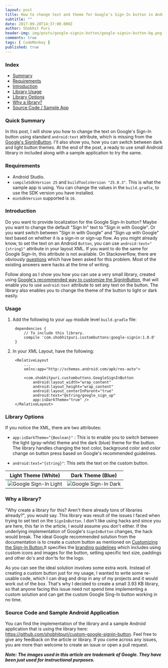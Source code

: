 ```yaml
---
layout: post
title: How to change text and theme for Google's Sign-In button in Android?
subtitle: ""
date: 2017-09-20T14:37:00.000Z
author: Shobhit Puri
header-img: img/posts/google-signin-button/google-signin-button-bg.png
comments: true
tags: [ CodeMonkey ]
published: true
---
```

### Index
- <a href="#quick-summary">Summary</a><br>
- <a href="#requirements">Requirements</a><br>
- <a href="#introduction">Introduction</a><br>
- <a href="#usage">Library Usage</a><br>
- <a href="#library-options">Library Options</a><br>
- <a href="#why-a-library">Why a library?</a><br>
- <a href="#source-code-and-sample-android-application">Source Code / Sample App</a><br>

### Quick Summary
In this post, I will show you how to change the text on Google's Sign-In button using standard `android:text` attribute, which is missing from the [Google's SignInButton](https://developers.google.com/identity/sign-in/android/sign-in#add_the_google_sign-in_button_to_your_app). I'll also show you, how you can switch between dark and light button themes. At the end of the post, a ready to use small Android library in included along with a sample application to try the same. 

### Requirements
* Android Studio.
* `compileSdkVersion 25` and `buildToolsVersion "25.0.3"`. This is what the sample app is using. You can change the values in the `build.gradle`, to use the SDK version you have installed.
* `minSdkVersion` supported is `16`.

### Introduction
Do you want to provide localization for the Google Sign-In button? Maybe you want to change the default "Sign In" text to "Sign in with Google". Or you want switch between "Sign in with Google" and "Sign up with Google" text based on whether it is a sign-in or sign-up flow. As you might already know, to set the text on an Android `Button`, you can use `android:text="{string}"` attribute in your layout XML. If you want to do the same for Google Sign-In, this attribute is not available. On Stackoverflow, there are obviously <a href="https://stackoverflow.com/questions/18040815/can-i-edit-the-text-of-sign-in-button-on-google" target="_blank">questions</a> which have been asked for this problem. Most of the existing answers were hacks at the time of writing. 

Follow along as I show you how you can use a very small library, created using <a href="https://developers.google.com/identity/sign-in/android/custom-button" target="_blank">Google's recommended way to customize the SignInButton</a>, that will enable you to use `android:text` attribute to set any text on the button. The library also enables you to change the theme of the button to light or dark easily.
    
### Usage

1. Add the following to your `app` module level `build.gradle` file:

        dependencies {
            // To include this library.
            compile 'com.shobhitpuri.custombuttons:google-signin:1.0.0'
        }

2. In your XML Layout, have the following:

        <RelativeLayout
            ...
            xmlns:app="http://schemas.android.com/apk/res-auto">
        
            <com.shobhitpuri.custombuttons.GoogleSignInButton
                android:layout_width="wrap_content"
                android:layout_height="wrap_content"
                android:layout_centerInParent="true"
                android:text="@string/google_sign_up"
                app:isDarkTheme="true" />
        </RelativeLayout>

### Library Options
If you notice the XML, there are two attributes:
- `app:isDarkTheme="{Boolean}"` : This is to enable you to switch between the light (gray-white) theme and the dark (blue) theme for the button. The library handles changing the text color, background color and color change on button press based on Google's recommended guidelines.

- `android:text="{string}"`: This sets the text on the custom button.

Light Theme (White)        |  Dark Theme (Blue)
:-------------------------:|:-------------------------:
![Google Sign-In Light]({{site.baseurl}}/img/posts/google-signin-button/GoogleSignInLight.png)  |  ![Google Sign-In Dark]({{site.baseurl}}/img/posts/google-signin-button/GoogleSignUpDark.png)


### Why a library?
"Why create a library for this? Aren't there already tons of libraries already?", you would say. This library was result of the issues I faced when trying to set text on the `SignInButton`. I don't like using hacks and since you are here, this far in the article, I would assume you don't either. If the underlying implementation of Google's `SignInButton` changes, the hack would break. The ideal Google recommended solution from the documentation is to create a custom button as mentioned on <a href="https://developers.google.com/identity/sign-in/android/custom-button" target="_blank">Customizing the Sign-In Button.</a>It specifies the [branding guidelines](https://developers.google.com/identity/branding-guidelines#sign-in-button) which includes using custom icons and images for the button, setting specific text size, paddings and other do's and don'ts for the logo.

As you can see the ideal solution involves some extra work. Instead of creating a custom button just for my usage, I wanted to write some re-usable code, which I can drag and drop in any of my projects and it would work out of the box. That's why I decided to create a small 3.93 KB library, so that anyone facing this issue need not spend time implementing a custom solution and can get the custom Google Sing-In button working in no time.

### Source Code and Sample Android Application
You can find the implementation of the library and a sample Android application that is using the library here: <a href="https://github.com/shobhitpuri/custom-google-signin-button" target="_blank">https://github.com/shobhitpuri/custom-google-signin-button</a>. Feel free to give any feedback on the article or library. If you come across any issues, you are more than welcome to create an issue or open a pull request.

***Note: The images used in this article are trademark of Google. They have been just used for instructional purposes.***

